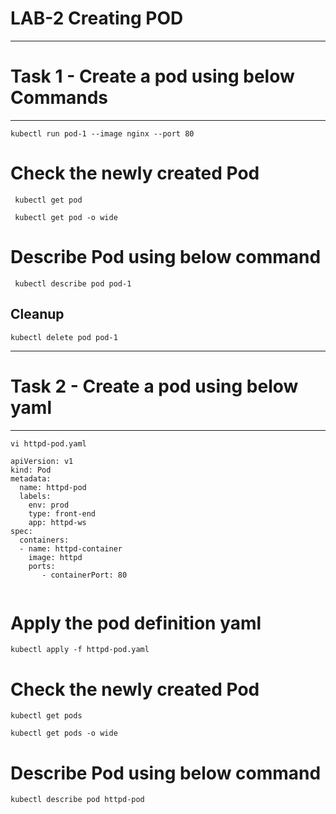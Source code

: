 

LAB-2  Creating POD
=============================================================
---------------------------------------------------------------
# Task 1 - Create a pod using below Commands
---------------------------------------------------------------
 ```
 kubectl run pod-1 --image nginx --port 80 
```
# Check the newly created Pod
```
 kubectl get pod
```
```
 kubectl get pod -o wide
```

# Describe Pod using below command
```
 kubectl describe pod pod-1
```
## Cleanup
```
kubectl delete pod pod-1
```


---------------------------------------------------------------
# Task 2 - Create a pod using below yaml
---------------------------------------------------------------
``` 
vi httpd-pod.yaml
``` 
```
apiVersion: v1
kind: Pod
metadata:
  name: httpd-pod
  labels:
    env: prod 
    type: front-end
    app: httpd-ws
spec:
  containers:
  - name: httpd-container
    image: httpd
    ports:
       - containerPort: 80
 
 ```
# Apply the pod definition yaml
 ```
kubectl apply -f httpd-pod.yaml
 ```
 
# Check the newly created Pod
 ```
kubectl get pods
 ```
```
kubectl get pods -o wide
 ```
# Describe Pod using below command
 ```
kubectl describe pod httpd-pod
```
